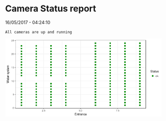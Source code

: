 Camera Status report
================
16/05/2017 - 04:24:10

    All cameras are up and running

![](camreport_files/figure-markdown_github/unnamed-chunk-2-1.png)
